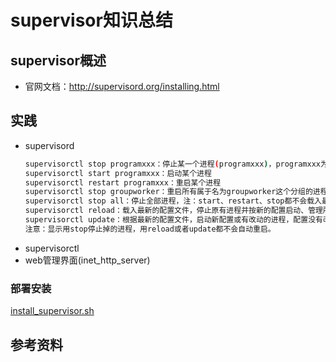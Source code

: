 # supervisor知识总结

## supervisor概述
- 官网文档：http://supervisord.org/installing.html

## 实践
- supervisord
  ``` bash
  supervisorctl stop programxxx：停止某一个进程(programxxx)，programxxx为[program:chatdemon]里配置的值，这个示例就是chatdemon。
  supervisorctl start programxxx：启动某个进程
  supervisorctl restart programxxx：重启某个进程
  supervisorctl stop groupworker：重启所有属于名为groupworker这个分组的进程(start,restart同理)
  supervisorctl stop all：停止全部进程，注：start、restart、stop都不会载入最新的配置文件。
  supervisorctl reload：载入最新的配置文件，停止原有进程并按新的配置启动、管理所有进程。
  supervisorctl update：根据最新的配置文件，启动新配置或有改动的进程，配置没有改动的进程不会受影响而重启。
  注意：显示用stop停止掉的进程，用reload或者update都不会自动重启。
  ```
- supervisorctl
- web管理界面(inet_http_server)

### 部署安装
[install_supervisor.sh]()

## 参考资料
